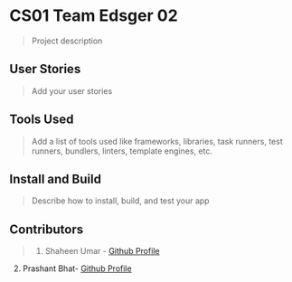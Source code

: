 # CS01 Team Edsger 02

> Project description

## User Stories

> Add your user stories

## Tools Used

> Add a list of tools used like frameworks, libraries, task runners, test runners, bundlers, linters, template engines, etc.

## Install and Build

> Describe how to install, build, and test your app

## Contributors

> 1. Shaheen Umar - [Github Profile](https://github.com/iamshaheenumar)

2.  Prashant Bhat- [Github Profile](https://github.com/prashantbhat84)
